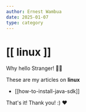 ```yaml
---
author: Ernest Wambua
date: 2025-01-07
type: category
---
```

# [[ linux ]]

Why hello Stranger! 👋😀

These are my articles on **linux**

- [[how-to-install-java-sdk]]

That's it! Thank you! :) ❤️


